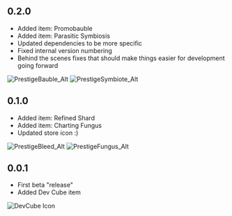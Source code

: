 ## 0.2.0
- Added item: Promobauble
- Added item: Parasitic Symbiosis
- Updated dependencies to be more specific
- Fixed internal version numbering 
- Behind the scenes fixes that should make things easier for development going forward

![PrestigeBauble_Alt](https://github.com/adamhaertter/PrestigeItemsMod/assets/80988984/f7874d09-f6d5-4cf8-aa2e-1666448da127) ![PrestigeSymbiote_Alt](https://github.com/adamhaertter/PrestigeItemsMod/assets/80988984/981e1135-9d36-4945-8ea4-0e92a8a6cc02)

## 0.1.0
- Added item: Refined Shard
- Added item: Charting Fungus
- Updated store icon :)

![PrestigeBleed_Alt](https://github.com/adamhaertter/PrestigeItemsMod/assets/80988984/9f6547fa-7a62-42a3-b81f-503685d3dc69) ![PrestigeFungus_Alt](https://github.com/adamhaertter/PrestigeItemsMod/assets/80988984/78c0f7a3-5e6c-4855-8f50-cdbd3091a5e6) 

## 0.0.1
- First beta "release"
- Added Dev Cube item

![DevCube Icon](https://github.com/adamhaertter/PrestigeItemsMod/assets/80988984/af645e61-11b9-43ba-9852-6d71e0b5e350)